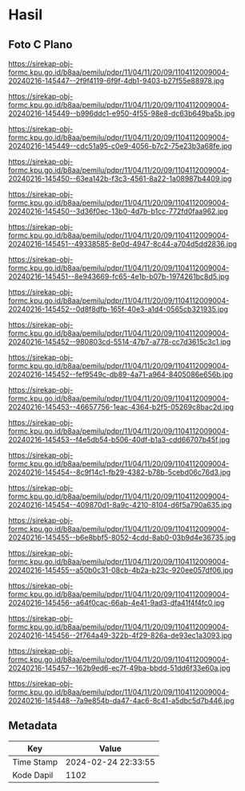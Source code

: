 # Hasil

## Foto C Plano

https://sirekap-obj-formc.kpu.go.id/b8aa/pemilu/pdpr/11/04/11/20/09/1104112009004-20240216-145447--2f9f4119-6f9f-4db1-9403-b27f55e88978.jpg

https://sirekap-obj-formc.kpu.go.id/b8aa/pemilu/pdpr/11/04/11/20/09/1104112009004-20240216-145449--b996ddc1-e950-4f55-98e8-dc63b649ba5b.jpg

https://sirekap-obj-formc.kpu.go.id/b8aa/pemilu/pdpr/11/04/11/20/09/1104112009004-20240216-145449--cdc51a95-c0e9-4056-b7c2-75e23b3a68fe.jpg

https://sirekap-obj-formc.kpu.go.id/b8aa/pemilu/pdpr/11/04/11/20/09/1104112009004-20240216-145450--63ea142b-f3c3-4561-8a22-1a08987b4409.jpg

https://sirekap-obj-formc.kpu.go.id/b8aa/pemilu/pdpr/11/04/11/20/09/1104112009004-20240216-145450--3d36f0ec-13b0-4d7b-b1cc-772fd0faa962.jpg

https://sirekap-obj-formc.kpu.go.id/b8aa/pemilu/pdpr/11/04/11/20/09/1104112009004-20240216-145451--49338585-8e0d-4947-8c44-a704d5dd2836.jpg

https://sirekap-obj-formc.kpu.go.id/b8aa/pemilu/pdpr/11/04/11/20/09/1104112009004-20240216-145451--8e943669-fc65-4e1b-b07b-1974261bc8d5.jpg

https://sirekap-obj-formc.kpu.go.id/b8aa/pemilu/pdpr/11/04/11/20/09/1104112009004-20240216-145452--0d8f8dfb-165f-40e3-a1d4-0565cb321935.jpg

https://sirekap-obj-formc.kpu.go.id/b8aa/pemilu/pdpr/11/04/11/20/09/1104112009004-20240216-145452--980803cd-5514-47b7-a778-cc7d3615c3c1.jpg

https://sirekap-obj-formc.kpu.go.id/b8aa/pemilu/pdpr/11/04/11/20/09/1104112009004-20240216-145452--fef9549c-db89-4a71-a964-8405086e656b.jpg

https://sirekap-obj-formc.kpu.go.id/b8aa/pemilu/pdpr/11/04/11/20/09/1104112009004-20240216-145453--46657756-1eac-4364-b2f5-05269c8bac2d.jpg

https://sirekap-obj-formc.kpu.go.id/b8aa/pemilu/pdpr/11/04/11/20/09/1104112009004-20240216-145453--f4e5db54-b506-40df-b1a3-cdd66707b45f.jpg

https://sirekap-obj-formc.kpu.go.id/b8aa/pemilu/pdpr/11/04/11/20/09/1104112009004-20240216-145454--8c9f14c1-fb29-4382-b78b-5cebd06c76d3.jpg

https://sirekap-obj-formc.kpu.go.id/b8aa/pemilu/pdpr/11/04/11/20/09/1104112009004-20240216-145454--409870d1-8a9c-4210-8104-d6f5a790a635.jpg

https://sirekap-obj-formc.kpu.go.id/b8aa/pemilu/pdpr/11/04/11/20/09/1104112009004-20240216-145455--b6e8bbf5-8052-4cdd-8ab0-03b9d4e36735.jpg

https://sirekap-obj-formc.kpu.go.id/b8aa/pemilu/pdpr/11/04/11/20/09/1104112009004-20240216-145455--a50b0c31-08cb-4b2a-b23c-920ee057df06.jpg

https://sirekap-obj-formc.kpu.go.id/b8aa/pemilu/pdpr/11/04/11/20/09/1104112009004-20240216-145456--a64f0cac-66ab-4e41-9ad3-dfa41f4f4fc0.jpg

https://sirekap-obj-formc.kpu.go.id/b8aa/pemilu/pdpr/11/04/11/20/09/1104112009004-20240216-145456--2f764a49-322b-4f29-826a-de93ec1a3093.jpg

https://sirekap-obj-formc.kpu.go.id/b8aa/pemilu/pdpr/11/04/11/20/09/1104112009004-20240216-145457--162b9ed6-ec7f-49ba-bbdd-51dd6f33e60a.jpg

https://sirekap-obj-formc.kpu.go.id/b8aa/pemilu/pdpr/11/04/11/20/09/1104112009004-20240216-145448--7a9e854b-da47-4ac6-8c41-a5dbc5d7b446.jpg


## Metadata

| Key        | Value               |
| ---------- | ------------------- |
| Time Stamp | 2024-02-24 22:33:55 |
| Kode Dapil | 1102                |



